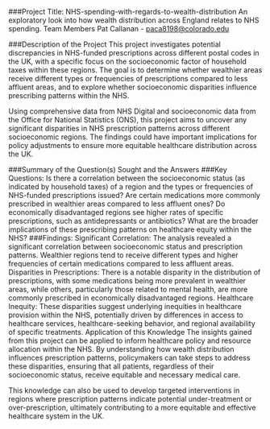 ###Project Title: NHS-spending-with-regards-to-wealth-distribution
An exploratory look into how wealth distribution across England relates to NHS spending.
Team Members
Pat Callanan - paca8198@colorado.edu


###Description of the Project
This project investigates potential discrepancies in NHS-funded prescriptions across different postal codes in the UK, with a specific focus on the socioeconomic factor of household taxes within these regions. The goal is to determine whether wealthier areas receive different types or frequencies of prescriptions compared to less affluent areas, and to explore whether socioeconomic disparities influence prescribing patterns within the NHS.

Using comprehensive data from NHS Digital and socioeconomic data from the Office for National Statistics (ONS), this project aims to uncover any significant disparities in NHS prescription patterns across different socioeconomic regions. The findings could have important implications for policy adjustments to ensure more equitable healthcare distribution across the UK.

###Summary of the Question(s) Sought and the Answers
###Key Questions:
Is there a correlation between the socioeconomic status (as indicated by household taxes) of a region and the types or frequencies of NHS-funded prescriptions issued?
Are certain medications more commonly prescribed in wealthier areas compared to less affluent ones?
Do economically disadvantaged regions see higher rates of specific prescriptions, such as antidepressants or antibiotics?
What are the broader implications of these prescribing patterns on healthcare equity within the NHS?
###Findings:
Significant Correlation: The analysis revealed a significant correlation between socioeconomic status and prescription patterns. Wealthier regions tend to receive different types and higher frequencies of certain medications compared to less affluent areas.
Disparities in Prescriptions: There is a notable disparity in the distribution of prescriptions, with some medications being more prevalent in wealthier areas, while others, particularly those related to mental health, are more commonly prescribed in economically disadvantaged regions.
Healthcare Inequity: These disparities suggest underlying inequities in healthcare provision within the NHS, potentially driven by differences in access to healthcare services, healthcare-seeking behavior, and regional availability of specific treatments.
Application of this Knowledge
The insights gained from this project can be applied to inform healthcare policy and resource allocation within the NHS. By understanding how wealth distribution influences prescription patterns, policymakers can take steps to address these disparities, ensuring that all patients, regardless of their socioeconomic status, receive equitable and necessary medical care.

This knowledge can also be used to develop targeted interventions in regions where prescription patterns indicate potential under-treatment or over-prescription, ultimately contributing to a more equitable and effective healthcare system in the UK.

